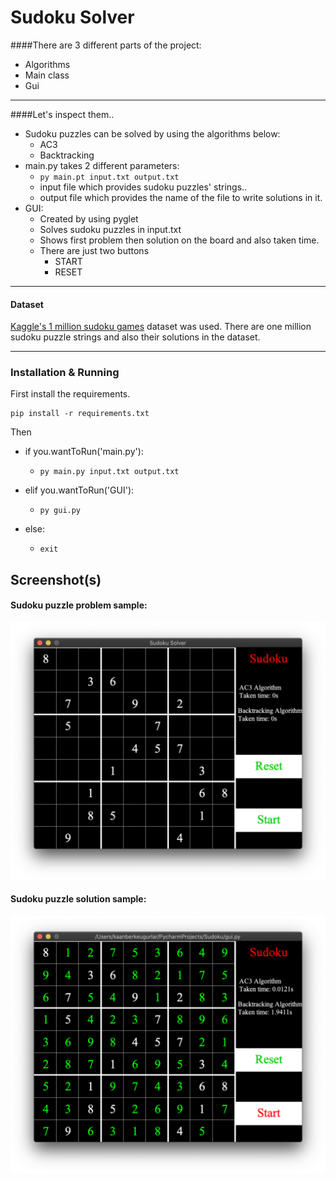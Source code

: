 # Sudoku Solver

####There are 3 different parts of the project:
* Algorithms
* Main class
* Gui
---

####Let's inspect them..
* Sudoku puzzles can be solved by using the algorithms below:
    * AC3
    * Backtracking
* main.py takes 2 different parameters:
    * ```py main.pt input.txt output.txt```
    * input file which provides sudoku puzzles' strings..
    * output file which provides the name of the file to write solutions in it.
* GUI:
    * Created by using pyglet
    * Solves sudoku puzzles in input.txt
    * Shows first problem then solution on the board and also taken time.
    * There are just two buttons
        * START
        * RESET

---

#### Dataset
[Kaggle's 1 million sudoku games](https://www.kaggle.com/bryanpark/sudoku) dataset
was used. There are one million sudoku puzzle strings and also their solutions
in the dataset.

---

### Installation & Running

First install the requirements.

```
pip install -r requirements.txt
```

Then
* if you.wantToRun('main.py'):
    * ```
      py main.py input.txt output.txt
      ```
* elif you.wantToRun('GUI'):
    * ```
      py gui.py
      ```
* else:
    * ```
      exit
      ```
      
## Screenshot(s)

#### Sudoku puzzle problem sample:
![Screenshot1-problem](media/Screenshot1-problem.png)

#### Sudoku puzzle solution sample:
![Screenshot1-solution](media/Screenshot1-solution.png)